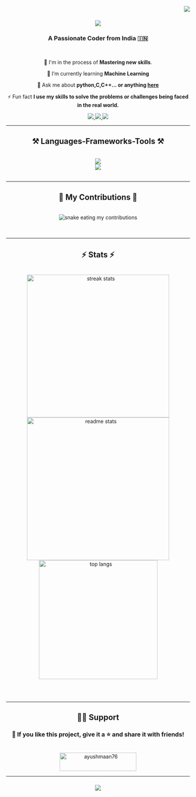 <img align="right" src="https://visitor-badge.laobi.icu/badge?page_id=ayushmaan76.ayushmaan76" />

<h1 align="center"> 
    <img src="https://readme-typing-svg.herokuapp.com/?font=Righteous&size=35&center=true&vCenter=true&width=500&height=70&duration=4000&lines=Hi+There!+👋;+I'm+Ayushmaan!;" />
</h1>

<h3 align="center">A Passionate Coder from India 🇮🇳</h3>

<br/>

 </div>
 
<div align="center">

🔭 I'm in the process of **Mastering new skills**.
 
 🌱 I’m currently learning **Machine Learning**

 💬 Ask me about **python,C,C++... or anything [here](https://github.com/ayushmaan76/ayushmaan76/issues)**

 ⚡ Fun fact **I use my skills to solve the problems or challenges being faced in the real world.**
 
 </div>
 
<div align="center"> 
  <a href="mailto:ayushmaan762005@gmail.com">
    <img src="https://img.shields.io/badge/Gmail-333333?style=for-the-badge&logo=gmail&logoColor=red" />
  </a>
  <a href="https://linkedin.com/in/ayushmaan76" target="_blank">
    <img src="https://img.shields.io/badge/LinkedIn-0077B5?style=for-the-badge&logo=linkedin&logoColor=white" target="_blank" />
  </a>
  <a href="https://github.com/ayushmaan76" target="_blank">
     <img src="https://img.shields.io/badge/Portfolio-FF5722?style=for-the-badge&logo=todoist&logoColor=white" target="_blank" /> <!-- sqlite, safari, google-chrome are other good icon options -->
  </a>
</div>

 <hr/>
 
<h2 align="center">⚒️ Languages-Frameworks-Tools ⚒️</h2>
<br/>
<div align="center">
   <img src="https://skillicons.dev/icons?i=html,css,bootstrap,vscode,github,c,php" />
  <br>
    <img src="https://skillicons.dev/icons?i=python,javascript,linux,bash,ruby" /><br>
</div>
</div>

<br/>
<hr/>

<div align="center">
  <h2>🐍 My Contributions 🐍</h2>
  <br>
      <img alt="snake eating my contributions" src="https://raw.githubusercontent.com/ayushmaan76/ayushmaan76/output/github-contribution-grid-snake.svg" />
  <br/><br/><br/>
</div>

<hr/>

<h2 align="center">⚡ Stats ⚡</h2>
<br>
<div align=center>

  <img width=390 src="https://streak-stats.demolab.com?user=ayushmaan76&theme=react&border_radius=10" alt="streak stats"/>

  <img width=390 src="https://github-readme-stats.vercel.app/api?username=ayushmaan76&show_icons=true&theme=react&rank_icon=github&border_radius=10" alt="readme stats" />

  <br/>
 <img width=325 align="center" src="https://github-readme-stats.vercel.app/api/top-langs/?username=ayushmaan76&layout=compact&theme=react&border_radius=10&size_weight=0.5&count_weight=0.5&exclude_repo=github-readme-stats" alt="top langs" />
</div>

<br/><br/>
<hr/>
<h2 align="center">🙋‍♂️ Support</h2>


<h3 align="center">💙 If you like this project, give it a ⭐ and share it with friends!</h3>
<br>
<div align="center">
    <a href="https://www.buymeacoffee.com/udhaybhat">
        <img src="https://cdn.buymeacoffee.com/buttons/v2/default-yellow.png" alt="ayushmaan76" height="50" width="210">
    </a>
</div>

<hr>
<h3 align="center">
    <img src="https://readme-typing-svg.herokuapp.com/?font=Righteous&size=25&center=true&vCenter=true&width=500&height=70&duration=4000&lines=Thanks+for+visiting!+✌️;+Shoot+me+a+message+on+Linkedin!;I'm+always+down+to+collab+:)">
</h3>
 <br/>
